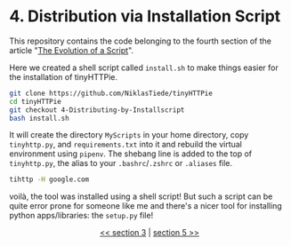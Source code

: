 # 4. Distribution via Installation Script

This repository contains the code belonging to the fourth section of the article "[The Evolution of a Script](https://the-coding-lab.com/posts/the-evolution-of-a-script/)".

Here we created a shell script called `install.sh` to make things easier for the installation of tinyHTTPie.

```bash
git clone https://github.com/NiklasTiede/tinyHTTPie
cd tinyHTTPie
git checkout 4-Distributing-by-Installscript
bash install.sh
```

It will create the directory `MyScripts` in your home directory, copy `tinyhttp.py`, and `requirements.txt` into it and rebuild the virtual environment using `pipenv`. The shebang line is added to the top of `tinyhttp.py`, the alias to your `.bashrc`/`.zshrc` or `.aliases` file.

```bash
tihttp -H google.com
```

voilà, the tool was installed using a shell script! But such a script can be quite error prone for someone like me and there's a nicer tool for installing python apps/libraries: the `setup.py` file!

<div>
<p align="center"><a href="https://github.com/NiklasTiede/tinyHTTPie/tree/3-Argparse-Module"><< section 3</a> | <a href="https://github.com/NiklasTiede/tinyHTTPie/tree/5-Distributing-by-Setup-File">section 5 >></a> </p>
</div>
